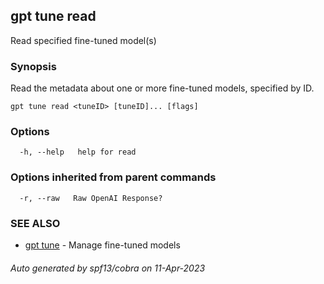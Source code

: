 ## gpt tune read

Read specified fine-tuned model(s)

### Synopsis

Read the metadata about one or more fine-tuned models, specified by ID.

```
gpt tune read <tuneID> [tuneID]... [flags]
```

### Options

```
  -h, --help   help for read
```

### Options inherited from parent commands

```
  -r, --raw   Raw OpenAI Response?
```

### SEE ALSO

* [gpt tune](gpt_tune.md)	 - Manage fine-tuned models

###### Auto generated by spf13/cobra on 11-Apr-2023
